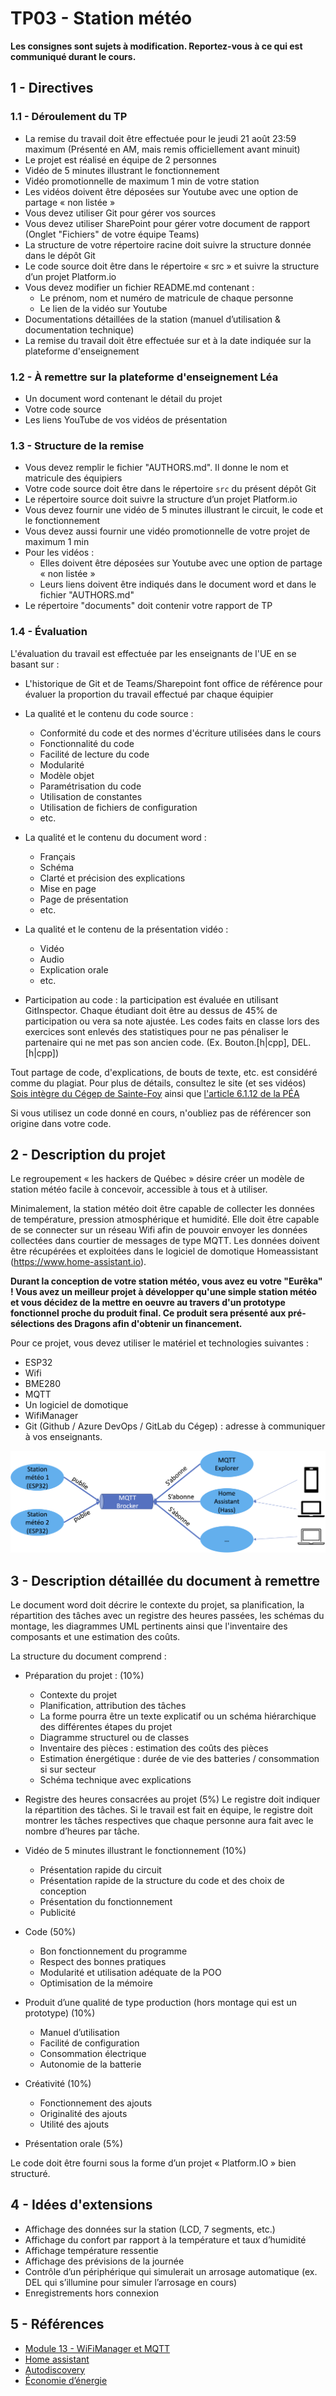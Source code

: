 # TP03 - Station météo

**Les consignes sont sujets à modification. Reportez-vous à ce qui est communiqué durant le cours.**

## 1 - Directives

### 1.1 - Déroulement du TP

- La remise du travail doit être effectuée pour le jeudi 21 août 23:59 maximum (Présenté en AM, mais remis officiellement avant minuit)
- Le projet est réalisé en équipe de 2 personnes
- Vidéo de 5 minutes illustrant le fonctionnement
- Vidéo promotionnelle de maximum 1 min de votre station
- Les vidéos doivent être déposées sur Youtube avec une option de partage « non listée »
- Vous devez utiliser Git pour gérer vos sources
- Vous devez utiliser SharePoint pour gérer votre document de rapport (Onglet "Fichiers" de votre équipe Teams)
- La structure de votre répertoire racine doit suivre la structure donnée dans le dépôt Git
- Le code source doit être dans le répertoire « src » et suivre la structure d’un projet Platform.io
- Vous devez modifier un fichier README.md contenant :
  - Le prénom, nom et numéro de matricule de chaque personne
  - Le lien de la vidéo sur Youtube
- Documentations détaillées de la station (manuel d’utilisation & documentation technique)
- La remise du travail doit être effectuée sur et à la date indiquée sur la plateforme d'enseignement

### 1.2 - À remettre sur la plateforme d'enseignement Léa

- Un document word contenant le détail du projet
- Votre code source
- Les liens YouTube de vos vidéos de présentation

### 1.3 - Structure de la remise

- Vous devez remplir le fichier "AUTHORS.md".
  Il donne le nom et matricule des équipiers
- Votre code source doit être dans le répertoire  ```src``` du présent dépôt Git
- Le répertoire source doit suivre la structure d’un projet Platform.io
- Vous devez fournir une vidéo de 5 minutes illustrant le circuit, le code et le fonctionnement
- Vous devez aussi fournir une vidéo promotionnelle de votre projet de maximum 1 min
- Pour les vidéos :
  - Elles doivent être déposées sur Youtube avec une option de partage « non listée »
  - Leurs liens doivent être indiqués dans le document word et dans le fichier "AUTHORS.md"
- Le répertoire "documents" doit contenir votre rapport de TP

### 1.4 - Évaluation

L'évaluation du travail est effectuée par les enseignants de l'UE en se basant sur :

- L'historique de Git et de Teams/Sharepoint font office de référence pour évaluer la proportion du travail effectué par chaque équipier

- La qualité et le contenu du code source :

  - Conformité du code et des normes d'écriture utilisées dans le cours
  - Fonctionnalité du code
  - Facilité de lecture du code
  - Modularité
  - Modèle objet
  - Paramétrisation du code
  - Utilisation de constantes
  - Utilisation de fichiers de configuration
  - etc.

- La qualité et le contenu du document word :
  
  - Français
  - Schéma
  - Clarté et précision des explications
  - Mise en page
  - Page de présentation
  - etc.

- La qualité et le contenu de la présentation vidéo :

  - Vidéo
  - Audio
  - Explication orale
  - etc.

- Participation au code : la participation est évaluée en utilisant GitInspector. Chaque étudiant doit être au dessus de 45% de participation ou vera sa note ajustée. Les codes faits en classe lors des exercices sont enlevés des statistiques pour ne pas pénaliser le partenaire qui ne met pas son ancien code. (Ex. Bouton.\[h|cpp], DEL.\[h|cpp])

Tout partage de code, d'explications, de bouts de texte, etc. est considéré comme du plagiat. Pour plus de détails, consultez le site (et ses vidéos) [Sois intègre du Cégep de Sainte-Foy](http://csfoy.ca/soisintegre) ainsi que [l'article 6.1.12 de la PÉA](https://www.csfoy.ca/fileadmin/documents/notre_cegep/politiques_et_reglements/5.9_PolitiqueEvaluationApprentissages_2019.pdf)

Si vous utilisez un code donné en cours, n'oubliez pas de référencer son origine dans votre code.

## 2 - Description du projet

Le regroupement « les hackers de Québec » désire créer un modèle de station météo facile à concevoir, accessible à tous et à utiliser.

Minimalement, la station météo doit être capable de collecter les données de température, pression atmosphérique et humidité. Elle doit être capable de se connecter sur un réseau Wifi afin de pouvoir envoyer les données collectées dans courtier de messages de type MQTT. Les données doivent être récupérées et exploitées dans le logiciel de domotique Homeassistant (https://www.home-assistant.io).

**Durant la conception de votre station météo, vous avez eu votre "Eurêka" ! Vous avez un meilleur projet à développer qu'une simple station météo et vous décidez de la mettre en oeuvre au travers d'un prototype fonctionnel proche du produit final. Ce produit sera présenté aux pré-sélections des Dragons afin d'obtenir un financement.**

Pour ce projet, vous devez utiliser le matériel et technologies suivantes :

- ESP32
- Wifi
- BME280
- MQTT
- Un logiciel de domotique
- WifiManager
- Git (Github / Azure DevOps / GitLab du Cégep) : adresse à communiquer à vos enseignants.

![Schéma fonctionnel](./img/schema_fonctionnel.png)

## 3 - Description détaillée du document à remettre

Le document word doit décrire le contexte du projet, sa planification, la répartition des tâches avec un registre des heures passées, les schémas du montage, les diagrammes UML pertinents ainsi que l'inventaire des composants et une estimation des coûts.

La structure du document comprend :

- Préparation du projet : (10%)
  - Contexte du projet
  - Planification, attribution des tâches
  - La forme pourra être un texte explicatif ou un schéma hiérarchique des différentes étapes du projet
  - Diagramme structurel ou de classes
  - Inventaire des pièces : estimation des coûts des pièces
  - Estimation énergétique : durée de vie des batteries / consommation si sur secteur
  - Schéma technique avec explications

- Registre des heures consacrées au projet (5%)
Le registre doit indiquer la répartition des tâches. Si le travail est fait en équipe, le registre doit montrer les tâches respectives que chaque personne aura fait avec le nombre d’heures par tâche.
- Vidéo de 5 minutes illustrant le fonctionnement (10%)
  - Présentation rapide du circuit
  - Présentation rapide de la structure du code et des choix de conception
  - Présentation du fonctionnement
  - Publicité

- Code (50%)
  - Bon fonctionnement du programme
  - Respect des bonnes pratiques
  - Modularité et utilisation adéquate de la POO
  - Optimisation de la mémoire

- Produit d’une qualité de type production (hors montage qui est un prototype) (10%)
  - Manuel d’utilisation
  - Facilité de configuration
  - Consommation électrique
  - Autonomie de la batterie

- Créativité (10%)
  - Fonctionnement des ajouts
  - Originalité des ajouts
  - Utilité des ajouts

- Présentation orale (5%)

Le code doit être fourni sous la forme d’un projet « Platform.IO » bien structuré.

## 4 - Idées d'extensions

- Affichage des données sur la station (LCD, 7 segments, etc.)
- Affichage du confort par rapport à la température et taux d’humidité
- Affichage température ressentie
- Affichage des prévisions de la journée
- Contrôle d’un périphérique qui simulerait un arrosage automatique (ex. DEL qui s’illumine pour simuler l’arrosage en cours)
- Enregistrements hors connexion

## 5 - Références

- [Module 13 - WiFiManager et MQTT](https://github.com/PiFou86/420-W48-SF/tree/main/Module13_ESP32_WiFiManager_MQTT/README.md)
- [Home assistant](https://github.com/PiFou86/420-W48-SF/blob/main/random/README.md#home-assistant)
- [Autodiscovery](https://github.com/PiFou86/420-W48-SF/blob/main/random/IntegrationMQTT/README.md)
- [Économie d’énergie](https://lastminuteengineers.com/esp32-sleep-modes-power-consumption/)
